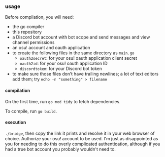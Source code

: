### usage

Before compilation, you will need:
* the go compiler
* this repository
* a Discord bot account with bot scope and send messages and view channel permissions
* an osu! account and oauth application
* to create the following files in the same directory as `main.go`
    * `oauth2secret`: for your osu! oauth application client secret
    * `oauth2id`: for your osu! oauth application ID
    * `discordtoken`: for your Discord bot token
* to make sure those files don't have trailing newlines; a lot of text editors add them; try `echo -n "something" > filename`

#### compilation

On the first time, run `go mod tidy` to fetch dependencies.

To compile, run `go build`.

#### execution

`./bridge`, then copy the link it prints and resolve it in your web browser of choice. Authorize your osu! account to be used. I'm just as disappointed as you for needing to do this overly complicated authentication, although if you had a true bot account you probably wouldn't need to.
